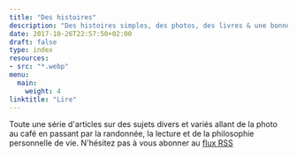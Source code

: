```yaml
---
title: "Des histoires"
description: "Des histoires simples, des photos, des livres & une bonne tasse de café."
date: 2017-10-26T22:57:50+02:00
draft: false
type: index
resources:
- src: "*.webp"
menu:
  main:
    weight: 4
linktitle: "Lire"
---
```


Toute une série d'articles sur des sujets divers et variés allant de la photo au café en passant par la randonnée, la lecture et de la philosophie personnelle de vie. N'hésitez pas à vous abonner au [flux RSS](/index.xml)
